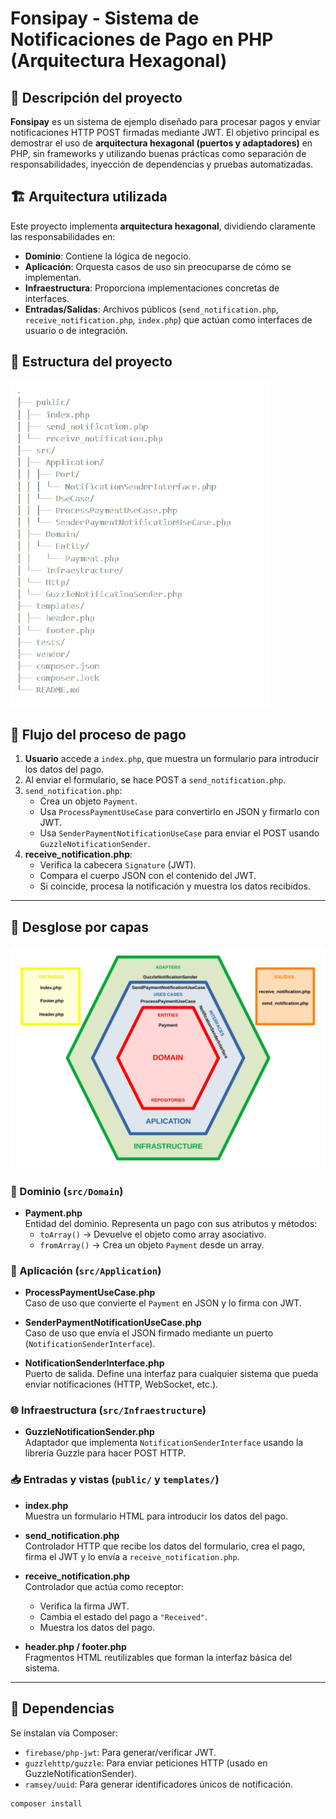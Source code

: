 # Fonsipay - Sistema de Notificaciones de Pago en PHP (Arquitectura Hexagonal)

## 🧾 Descripción del proyecto

**Fonsipay** es un sistema de ejemplo diseñado para procesar pagos y enviar notificaciones HTTP POST firmadas mediante JWT. El objetivo principal es demostrar el uso de **arquitectura hexagonal (puertos y adaptadores)** en PHP, sin frameworks y utilizando buenas prácticas como separación de responsabilidades, inyección de dependencias y pruebas automatizadas.

## 🏗️ Arquitectura utilizada

Este proyecto implementa **arquitectura hexagonal**, dividiendo claramente las responsabilidades en:

- **Dominio**: Contiene la lógica de negocio.
- **Aplicación**: Orquesta casos de uso sin preocuparse de cómo se implementan.
- **Infraestructura**: Proporciona implementaciones concretas de interfaces.
- **Entradas/Salidas**: Archivos públicos (`send_notification.php`, `receive_notification.php`, `index.php`) que actúan como interfaces de usuario o de integración.

## 📂 Estructura del proyecto

![Carpetas](estructura_carpetas.png)


## 🔄 Flujo del proceso de pago

1. **Usuario** accede a `index.php`, que muestra un formulario para introducir los datos del pago.
2. Al enviar el formulario, se hace POST a `send_notification.php`.
3. `send_notification.php`:
   - Crea un objeto `Payment`.
   - Usa `ProcessPaymentUseCase` para convertirlo en JSON y firmarlo con JWT.
   - Usa `SenderPaymentNotificationUseCase` para enviar el POST usando `GuzzleNotificationSender`.
4. **receive_notification.php**:
   - Verifica la cabecera `Signature` (JWT).
   - Compara el cuerpo JSON con el contenido del JWT.
   - Si coincide, procesa la notificación y muestra los datos recibidos.

---

## 🧱 Desglose por capas

![Diagrama](diagrama_hexagonal.png)

### 🧠 Dominio (`src/Domain`)

- **Payment.php**  
  Entidad del dominio. Representa un pago con sus atributos y métodos:
  - `toArray()` → Devuelve el objeto como array asociativo.
  - `fromArray()` → Crea un objeto `Payment` desde un array.

### 🎯 Aplicación (`src/Application`)

- **ProcessPaymentUseCase.php**  
  Caso de uso que convierte el `Payment` en JSON y lo firma con JWT.

- **SenderPaymentNotificationUseCase.php**  
  Caso de uso que envía el JSON firmado mediante un puerto (`NotificationSenderInterface`).

- **NotificationSenderInterface.php**  
  Puerto de salida. Define una interfaz para cualquier sistema que pueda enviar notificaciones (HTTP, WebSocket, etc.).

### 🌐 Infraestructura (`src/Infraestructure`)

- **GuzzleNotificationSender.php**  
  Adaptador que implementa `NotificationSenderInterface` usando la librería Guzzle para hacer POST HTTP.

### 📥 Entradas y vistas (`public/` y `templates/`)

- **index.php**  
  Muestra un formulario HTML para introducir los datos del pago.

- **send_notification.php**  
  Controlador HTTP que recibe los datos del formulario, crea el pago, firma el JWT y lo envía a `receive_notification.php`.

- **receive_notification.php**  
  Controlador que actúa como receptor:
  - Verifica la firma JWT.
  - Cambia el estado del pago a `"Received"`.
  - Muestra los datos del pago.

- **header.php / footer.php**  
  Fragmentos HTML reutilizables que forman la interfaz básica del sistema.

---

## 🔧 Dependencias

Se instalan vía Composer:

- `firebase/php-jwt`: Para generar/verificar JWT.
- `guzzlehttp/guzzle`: Para enviar peticiones HTTP (usado en GuzzleNotificationSender).
- `ramsey/uuid`: Para generar identificadores únicos de notificación.

```bash
composer install
